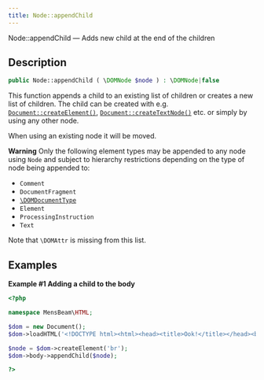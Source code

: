 ```yaml
---
title: Node::appendChild
---
```


Node::appendChild — Adds new child at the end of the children

## Description ##

```php
public Node::appendChild ( \DOMNode $node ) : \DOMNode|false
```

This function appends a child to an existing list of children or creates a new list of children. The child can be created with e.g. [`Document::createElement()`](https://www.php.net/manual/en/domdocument.createelement.php), [`Document::createTextNode()`](https://www.php.net/manual/en/domdocument.createtextnode.php) etc. or simply by using any other node.

When using an existing node it will be moved.

<div class="warning">
 <p><strong>Warning</strong> Only the following element types may be appended to any node using <code>Node</code> and subject to hierarchy restrictions depending on the type of node being appended to:</p>

 <ul>
  <li><code>Comment</code></li>
  <li><code>DocumentFragment</code></li>
  <li><a href="https://www.php.net/manual/en/class.domdocumenttype.php"><code>\DOMDocumentType</code></a></li>
  <li><code>Element</code></li>
  <li><code>ProcessingInstruction</code></li>
  <li><code>Text</code></li>
 </ul>

 <p>Note that <code>\DOMAttr</code> is missing from this list.</p>
</div>

## Examples ##

**Example \#1 Adding a child to the body**

```php
<?php

namespace MensBeam\HTML;

$dom = new Document();
$dom->loadHTML('<!DOCTYPE html><html><head><title>Ook!</title></head><body></body></html>');

$node = $dom->createElement('br');
$dom->body->appendChild($node);

?>